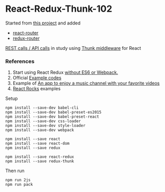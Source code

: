 React-Redux-Thunk-102
===================

Started from [this project][8] and added
 - [react-router][10]
 - [redux-router][9]

[REST calls / API calls][2] in study using [Thunk middleware][3] for React

### References
1. Start using React Redux [without ES6 or Webpack.][5]
2. Official [Example codes][4]
3. Example of [An app to enjoy a music channel with your favorite videos][6]
4. [React Rocks][7] examples

Setup
```
npm install --save-dev babel-cli
npm install --save-dev babel-preset-es2015
npm install --save-dev babel-preset-react
npm install --save-dev css-loader
npm install --save-dev style-loader
npm install --save-dev webpack

npm install --save react
npm install --save react-dom
npm install --save redux

npm install --save react-redux
npm install --save redux-thunk
```

Then run
```
npm run 2js
npm run pack
```


[1]: http://redux.js.org/docs/basics/ExampleTodoList.html
[2]: http://redux.js.org/docs/advanced/AsyncActions.html
[3]: https://github.com/gaearon/redux-thunk
[4]: github.com/reactjs/redux/blob/master/examples
[5]: https://medium.com/@firasd/quick-start-tutorial-using-redux-in-react-apps-89b142d6c5c1
[6]: https://github.com/fusenlabs/20v
[7]: https://react.rocks
[8]: https://github.com/saumya/react-redux-thunk-101
[9]: https://github.com/acdlite/redux-router#differences-with-react-router-redux
[10]: https://www.npmjs.com/package/react-router
